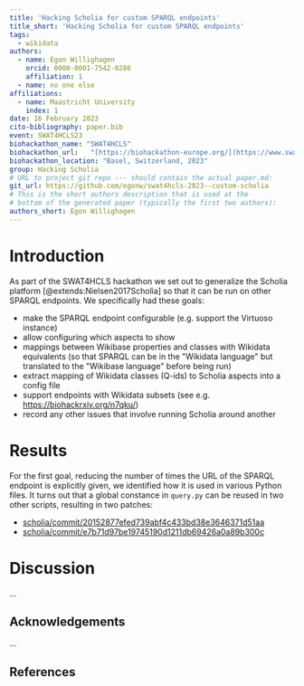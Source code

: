 ```yaml
---
title: 'Hacking Scholia for custom SPARQL endpoints'
title_short: 'Hacking Scholia for custom SPARQL endpoints'
tags:
  - wikidata
authors:
  - name: Egon Willighagen
    orcid: 0000-0001-7542-0286
    affiliation: 1
  - name: no one else
affiliations:
  - name: Maastricht University
    index: 1
date: 16 February 2023
cito-bibliography: paper.bib
event: SWAT4HCLS23
biohackathon_name: "SWAT4HCLS"
biohackathon_url:   "[https://biohackathon-europe.org/](https://www.swat4ls.org/workshops/basel2023/hackathon/)"
biohackathon_location: "Basel, Switzerland, 2023"
group: Hacking Scholia
# URL to project git repo --- should contain the actual paper.md:
git_url: https://github.com/egonw/swat4hcls-2023--custom-scholia
# This is the short authors description that is used at the
# bottom of the generated paper (typically the first two authors):
authors_short: Egon Willighagen
---
```



# Introduction

As part of the SWAT4HCLS hackathon we set out to generalize the Scholia platform [@extends:Nielsen2017Scholia]
so that it can be run on other SPARQL endpoints. We specifically had these goals:

* make the SPARQL endpoint configurable (e.g. support the Virtuoso instance)
* allow configuring which aspects to show
* mappings between Wikibase properties and classes with Wikidata equivalents (so that SPARQL can be in the "Wikidata language" but translated to the "Wikibase language" before being run)
* extract mapping of Wikidata classes (Q-ids) to Scholia aspects into a config file
* support endpoints with Wikidata subsets (see e.g. https://biohackrxiv.org/n7qku/)
* record any other issues that involve running Scholia around another

# Results

For the first goal, reducing the number of times the URL of the SPARQL endpoint is explicitly given,
we identified how it is used in various Python files. It turns out that a global constance in `query.py`
can be reused in two other scripts, resulting in two patches:

* [scholia/commit/20152877efed739abf4c433bd38e3646371d51aa](https://github.com/egonw/scholia/commit/20152877efed739abf4c433bd38e3646371d51aa)
* [scholia/commit/e7b71d97be19745190d1211db69426a0a89b300c](https://github.com/egonw/scholia/commit/e7b71d97be19745190d1211db69426a0a89b300c)

# Discussion

...

## Acknowledgements

...

## References
